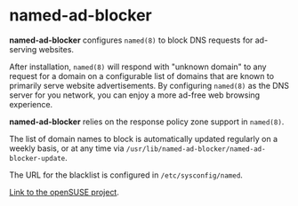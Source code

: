 # named-ad-blocker

**named-ad-blocker** configures `named(8)` to block DNS requests for ad-serving websites.

After installation, `named(8)` will respond with "unknown domain" to any request
for a domain on a configurable list of domains that are known to primarily serve
website advertisements. By configuring `named(8)` as the DNS server for you network,
you can enjoy a more ad-free web browsing experience.

**named-ad-blocker** relies on the response policy zone support in `named(8)`.

The list of domain names to block is automatically updated regularly on a weekly
basis, or at any time via `/usr/lib/named-ad-blocker/named-ad-blocker-update`.

The URL for the blacklist is configured in `/etc/sysconfig/named`.

[Link to the openSUSE project](https://build.opensuse.org/package/show/home:archie172/named-ad-blocker).
